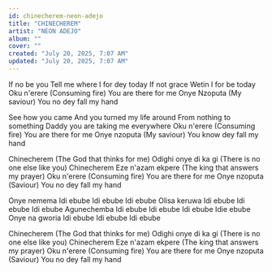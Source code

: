 ```yaml
---
id: chinecherem-neon-adejo
title: "CHINECHEREM"
artist: "NEON ADEJO"
album: ""
cover: ""
created: "July 20, 2025, 7:07 AM"
updated: "July 20, 2025, 7:07 AM"
---
```


If no be you
Tell me where I for dey today
If not grace
Wetin I for be today
Oku n'erere (Consuming fire)
You are there for me
Onye Nzoputa (My saviour)
You no dey fall my hand

See how you came
And you turned my life around
From nothing to something
Daddy you are taking me everywhere
Oku n'erere (Consuming fire)
You are there for me
Onye nzoputa (My saviour)
You know dey fall my hand

Chinecherem
(The God that thinks for me)
Odighi onye di ka gi
(There is no one else like you)
Chinecherem
Eze n'azam ekpere
(The king that answers my prayer)
Oku n'erere (Consuming fire)
You are there for me
Onye nzoputa (Saviour)
You no dey fall my hand

Onye nemema
Idi ebube
Idi ebube 
Idi ebube 
Olisa keruwa
Idi ebube
Idi ebube 
Idi ebube 
Agunechemba
Idi ebube
Idi ebube 
Idi ebube 
Idie ebube 
Onye na gworia
Idi ebube
Idi ebube 
Idi ebube 

Chinecherem
(The God that thinks for me)
Odighi onye di ka gi
(There is no one else like you)
Chinecherem
Eze n'azam ekpere
(The king that answers my prayer)
Oku n'erere (Consuming fire)
You are there for me
Onye nzoputa (Saviour)
You no dey fall my hand